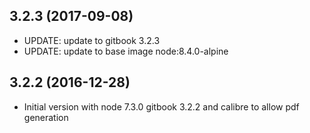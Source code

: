 
## 3.2.3 (2017-09-08)
- UPDATE: update to gitbook 3.2.3
- UPDATE: update to base image node:8.4.0-alpine

## 3.2.2 (2016-12-28)
- Initial version with node 7.3.0 gitbook 3.2.2 and calibre to allow pdf generation
